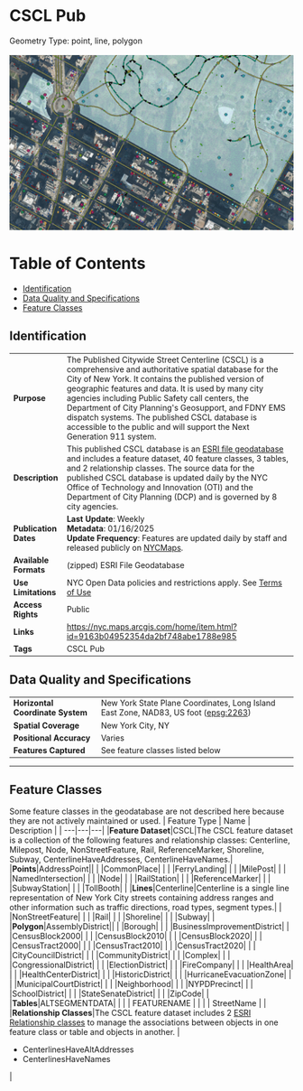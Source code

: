 # CSCL Pub

Geometry Type: point, line, polygon<br><br>![image](../Images/CSCL.png)

# Table of Contents 
- [Identification](#identification)
- [Data Quality and Specifications](#data-quality-and-specifications)
- [Feature Classes](#feature-classes) 


## Identification


|     |     |
| --- | --- |
**Purpose** |The Published Citywide Street Centerline (CSCL) is a comprehensive and authoritative spatial database for the City of New York. It contains the published version of geographic features and data. It is used by many city agencies including Public Safety call centers, the Department of City Planning's Geosupport, and FDNY EMS dispatch systems. The published CSCL database is accessible to the public and will support the Next Generation 911 system.
**Description** |This published CSCL database is an [ESRI file geodatabase](https://en.wikipedia.org/wiki/Geodatabase_(Esri)) and includes a feature dataset, 40 feature classes, 3 tables, and 2 relationship classes. The source data for the published CSCL database is updated daily by the NYC Office of Technology and Innovation (OTI) and the Department of City Planning (DCP) and is governed by 8 city agencies.
**Publication Dates** |**Last Update**: Weekly<br>**Metadata**: 01/16/2025<br>**Update Frequency**: Features are updated daily by staff and released publicly on [NYCMaps](https://nycmaps-nyc.hub.arcgis.com/). 
**Available Formats** | (zipped) ESRI File Geodatabase 
**Use Limitations** |NYC Open Data policies and restrictions apply. See [Terms of Use](http://www.nyc.gov/html/data/terms.html)
**Access Rights** |Public
**Links** |https://nyc.maps.arcgis.com/home/item.html?id=9163b04952354da2bf748abe1788e985
**Tags** |CSCL Pub


## Data Quality and Specifications

|     |     |
| --- | --- |
**Horizontal Coordinate System** |New York State Plane Coordinates, Long Island East Zone, NAD83, US foot ([epsg:2263](https://spatialreference.org/ref/epsg/2263/))
**Spatial Coverage** |New York City, NY
**Positional Accuracy** |Varies 
**Features Captured** |See feature classes listed below

----

## Feature Classes 

Some feature classes in the geodatabase are not described here because they are not actively maintained or used.
| Feature Type | Name | Description |
| ---|---|---|
|**Feature Dataset**|CSCL|The CSCL feature dataset is a collection of the following features and relationship classes: Centerline, Milepost, Node, NonStreetFeature, Rail, ReferenceMarker, Shoreline, Subway, CenterlineHaveAddresses, CenterlineHaveNames.|
|**Points**|AddressPoint||
| |CommonPlace| |
| |FerryLanding| |
| |MilePost| |
| |NamedIntersection| |
| |Node| |
| |RailStation| |
| |ReferenceMarker| |
| |SubwayStation| |
| |TollBooth| |
|**Lines**|Centerline|Centerline is a single line representation of New York City streets containing address ranges and other information such as traffic directions, road types, segment types.|
| |NonStreetFeature| |
| |Rail| |
| |Shoreline| |
| |Subway| |
|**Polygon**|AssemblyDistrict||
| |Borough| |
| |BusinessImprovementDistrict|
| |CensusBlock2000| |
| |CensusBlock2010| |
| |CensusBlock2020| |
| |CensusTract2000| |
| |CensusTract2010| |
| |CensusTract2020| |
| |CityCouncilDistrict| |
| |CommunityDistrict| |
| |Complex| |
| |CongressionalDistrict| |
| |ElectionDistrict| |
| |FireCompany| |
| |HealthArea| |
| |HealthCenterDistrict| |
| |HistoricDistrict| |
| |HurricaneEvacuationZone| |
| |MunicipalCourtDistrict| |
| |Neighborhood| |
| |NYPDPrecinct| |
| |SchoolDistrict| |
| |StateSenateDistrict| |
| |ZipCode| |
|**Tables**|ALTSEGMENTDATA| |
| | FEATURENAME | |
| | StreetName | |
|**Relationship Classes**|The CSCL feature dataset includes 2 [ESRI Relationship classes](https://pro.arcgis.com/en/pro-app/latest/help/data/relationships/geodatabase-relationship-class-fundamentals.htm) to manage the associations between objects in one feature class or table and objects in another. |<ul><li>CenterlinesHaveAltAddresses</li><li>CenterlinesHaveNames</li></ul> |


